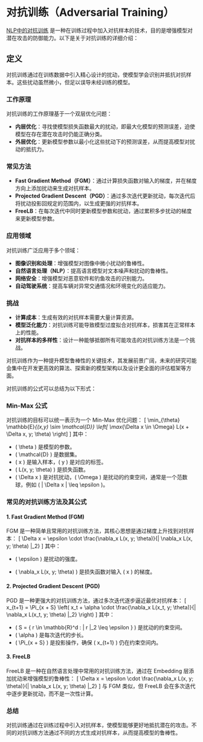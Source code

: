 # 对抗训练（Adversarial Training）

[NLP中的对抗训练](https://www.bilibili.com/video/BV1hX4y137dL/?spm_id_from=333.337.search-card.all.click&vd_source=048a80e0e2397a4a86eb91880a41bd02)
是一种在训练过程中加入对抗样本的技术，目的是增强模型对潜在攻击的防御能力。以下是关于对抗训练的详细介绍：

## 定义

对抗训练通过在训练数据中引入精心设计的扰动，使模型学会识别并抵抗对抗样本。这些扰动虽然微小，但足以误导未经训练的模型。

### 工作原理

对抗训练的工作原理基于一个双层优化问题：

- **内层优化**：寻找使模型损失函数最大的扰动，即最大化模型的预测误差，迫使模型在存在潜在攻击时仍能正确分类。
- **外层优化**：更新模型参数以最小化这些扰动下的预测误差，从而提高模型对扰动的抵抗力。

### 常见方法

- **Fast Gradient Method（FGM）**：通过计算损失函数对输入的梯度，并在梯度方向上添加扰动来生成对抗样本。
- **Projected Gradient Descent（PGD）**：通过多次迭代更新扰动，每次迭代后将扰动投影回规定的范围内，以生成更强的对抗样本。
- **FreeLB**：在每次迭代中同时更新模型参数和扰动，通过累积多步扰动的梯度来更新模型参数。

### 应用领域

对抗训练广泛应用于多个领域：

- **图像识别和处理**：增强模型对图像中微小扰动的鲁棒性。
- **自然语言处理（NLP）**：提高语言模型对文本噪声和扰动的鲁棒性。
- **网络安全**：增强模型对恶意软件和钓鱼攻击的识别能力。
- **自动驾驶系统**：提高车辆对异常交通情况和环境变化的适应能力。

### 挑战

- **计算成本**：生成有效的对抗样本需要大量计算资源。
- **模型泛化能力**：对抗训练可能导致模型过度拟合对抗样本，损害其在正常样本上的性能。
- **对抗样本的多样性**：设计一种能够抵御所有可能攻击的对抗训练方法是一个挑战。

对抗训练作为一种提升模型鲁棒性的关键技术，其发展前景广阔，未来的研究可能会集中在开发更高效的算法、探索新的模型架构以及设计更全面的评估框架等方面。

对抗训练的公式可以总结为以下形式：

### Min-Max 公式

对抗训练的目标可以统一表示为一个 Min-Max 优化问题：
\[
\min_{\theta} \mathbb{E}_{(x,y) \sim \mathcal{D}} \left[ \max_{\Delta x \in \Omega} L(x + \Delta x, y; \theta) \right]
\]
其中：

- \( \theta \) 是模型的参数。
- \( \mathcal{D} \) 是数据集。
- \( x \) 是输入样本，\( y \) 是对应的标签。
- \( L(x, y; \theta) \) 是损失函数。
- \( \Delta x \) 是对抗扰动，\( \Omega \) 是扰动的约束空间，通常是一个范数球，例如 \( \| \Delta x \| \leq \epsilon \)。

### 常见的对抗训练方法及其公式

#### 1. Fast Gradient Method (FGM)

FGM 是一种简单且常用的对抗训练方法，其核心思想是通过梯度上升找到对抗样本：
\[
\Delta x = \epsilon \cdot \frac{\nabla_x L(x, y; \theta)}{\| \nabla_x L(x, y; \theta) \|_2}
\]
其中：

- \( \epsilon \) 是扰动的强度。

- \( \nabla_x L(x, y; \theta) \) 是损失函数对输入 \( x \) 的梯度。

#### 2. Projected Gradient Descent (PGD)

PGD 是一种更强大的对抗训练方法，通过多次迭代逐步逼近最优对抗样本：
\[
x_{t+1} = \Pi_{x + S} \left( x_t + \alpha \cdot \frac{\nabla_x L(x_t, y; \theta)}{\| \nabla_x L(x_t, y; \theta) \|_2} \right)
\]
其中：

- \( S = \{ r \in \mathbb{R}^d : \| r \|_2 \leq \epsilon \} \) 是扰动的约束空间。
- \( \alpha \) 是每次迭代的步长。
- \( \Pi_{x + S} \) 是投影操作，确保 \( x_{t+1} \) 仍在约束空间内。

#### 3. FreeLB

FreeLB 是一种在自然语言处理中常用的对抗训练方法，通过在 Embedding 层添加扰动来增强模型的鲁棒性：
\[
\Delta x = \epsilon \cdot \frac{\nabla_x L(x, y; \theta)}{\| \nabla_x L(x, y; \theta) \|_2}
\]
与 FGM 类似，但 FreeLB 会在多次迭代中逐步更新扰动，而不是一次性计算。

### 总结

对抗训练通过在训练过程中引入对抗样本，使模型能够更好地抵抗潜在的攻击。不同的对抗训练方法通过不同的方式生成对抗样本，从而提高模型的鲁棒性。
